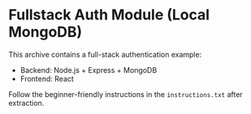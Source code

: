# Fullstack Auth Module (Local MongoDB)

This archive contains a full-stack authentication example:
- Backend: Node.js + Express + MongoDB
- Frontend: React

Follow the beginner-friendly instructions in the `instructions.txt` after extraction.
